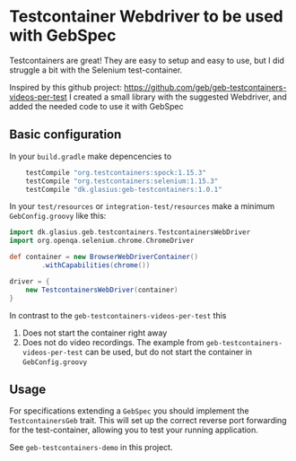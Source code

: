# Testcontainer Webdriver to be used with GebSpec

Testcontainers are great! They are easy to setup and easy to use, but I did struggle a bit with the Selenium test-container. 

Inspired by this github project: https://github.com/geb/geb-testcontainers-videos-per-test I created a small library with the suggested Webdriver, and added the needed code to use it with GebSpec

## Basic configuration

In your `build.gradle` make depencencies to

```groovy
    testCompile "org.testcontainers:spock:1.15.3"
    testCompile "org.testcontainers:selenium:1.15.3"
    testCompile "dk.glasius:geb-testcontainers:1.0.1"
```

In your `test/resources` or `integration-test/resources` make a minimum `GebConfig.groovy` like this:

```groovy
import dk.glasius.geb.testcontainers.TestcontainersWebDriver
import org.openqa.selenium.chrome.ChromeDriver

def container = new BrowserWebDriverContainer()
        .withCapabilities(chrome())

driver = {
    new TestcontainersWebDriver(container)
}

```

In contrast to the `geb-testcontainers-videos-per-test` this 

1. Does not start the container right away
1. Does not do video recordings. The example from `geb-testcontainers-videos-per-test` can be used, but do not start the container in `GebConfig.groovy` 

## Usage

For specifications extending a `GebSpec` you should implement the `TestcontainersGeb` trait. This will set up the correct reverse port forwarding for the test-container, allowing you to test your running application. 

See `geb-testcontainers-demo` in this project.

